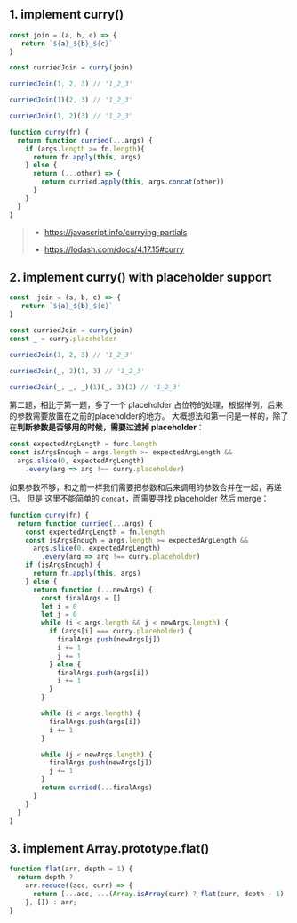 ## 1. implement curry()

```js
const join = (a, b, c) => {
   return `${a}_${b}_${c}`
}

const curriedJoin = curry(join)

curriedJoin(1, 2, 3) // '1_2_3'

curriedJoin(1)(2, 3) // '1_2_3'

curriedJoin(1, 2)(3) // '1_2_3'

function curry(fn) {
  return function curried(...args) {
    if (args.length >= fn.length){
      return fn.apply(this, args)
    } else {
      return (...other) => {
        return curried.apply(this, args.concat(other))
      }
    }
  }
}
```

> + https://javascript.info/currying-partials
>
> + https://lodash.com/docs/4.17.15#curry

## 2. implement curry() with placeholder support

```js
const  join = (a, b, c) => {
   return `${a}_${b}_${c}`
}

const curriedJoin = curry(join)
const _ = curry.placeholder

curriedJoin(1, 2, 3) // '1_2_3'

curriedJoin(_, 2)(1, 3) // '1_2_3'

curriedJoin(_, _, _)(1)(_, 3)(2) // '1_2_3'
```

第二题，相比于第一题，多了一个 placeholder 占位符的处理，根据样例，后来的参数需要放置在之前的placeholder的地方。 大概想法和第一问是一样的，除了在**判断参数是否够用的时候，需要过滤掉 placeholder**：

```js
const expectedArgLength = func.length
const isArgsEnough = args.length >= expectedArgLength &&
  args.slice(0, expectedArgLength)
    .every(arg => arg !== curry.placeholder)
```

如果参数不够，和之前一样我们需要把参数和后来调用的参数合并在一起，再递归。 但是 这里不能简单的  `concat`，而需要寻找 placeholder 然后 merge：

```js
function curry(fn) {
  return function curried(...args) {
    const expectedArgLength = fn.length
    const isArgsEnough = args.length >= expectedArgLength &&
      args.slice(0, expectedArgLength)
        .every(arg => arg !== curry.placeholder)
    if (isArgsEnough) {
      return fn.apply(this, args)
    } else {
      return function (...newArgs) {
        const finalArgs = []
        let i = 0
        let j = 0
        while (i < args.length && j < newArgs.length) {
          if (args[i] === curry.placeholder) {
            finalArgs.push(newArgs[j])
            i += 1
            j += 1
          } else {
            finalArgs.push(args[i])
            i += 1
          }
        }

        while (i < args.length) {
          finalArgs.push(args[i])
          i += 1
        }

        while (j < newArgs.length) {
          finalArgs.push(newArgs[j])
          j += 1
        }
        return curried(...finalArgs)
      }
    }
  }
}
```

## 3. implement Array.prototype.flat()

```js
function flat(arr, depth = 1) {
  return depth ? 
    arr.reduce((acc, curr) => {
      return [...acc, ...(Array.isArray(curr) ? flat(curr, depth - 1) : [curr])]
    }, []) : arr;
}
```

